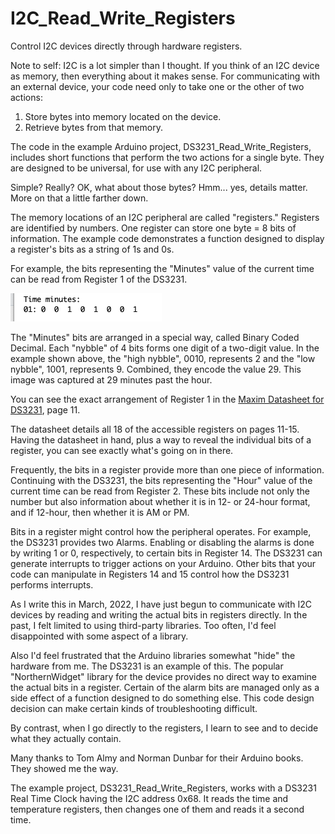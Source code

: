 # I2C_Read_Write_Registers
Control I2C devices directly through hardware registers.

Note to self: I2C is a lot simpler than I thought. If you think of an I2C device as memory, then everything about it makes sense. For communicating with an external device, your code need only to take one or the other of two actions:

1. Store bytes into memory located on the device.
2. Retrieve bytes from that memory.

The code in the example Arduino project, DS3231_Read_Write_Registers, includes short functions that perform the two actions for a single byte. They are designed to be universal, for use with any I2C peripheral. 

Simple? Really? OK, what about those bytes? Hmm... yes, details matter. More on that a little farther down.

The memory locations of an I2C peripheral are called "registers." Registers are identified by numbers. One register can store one byte = 8 bits of information. The example code demonstrates a function designed to display a register's bits as a string of 1s and 0s.

For example, the bits representing the "Minutes" value of the current time can be read from Register 1 of the DS3231.

![Bits from Register 1](https://github.com/IowaDave/I2C_Read_Write_Registers/blob/main/Images/Reg_1_Time_Minutes.png)

The "Minutes" bits are arranged in a special way, called Binary Coded Decimal. Each "nybble" of 4 bits forms one digit of a two-digit value. In the example shown above, the "high nybble", 0010, represents 2 and the "low nybble", 1001, represents 9. Combined, they encode the value 29. This image was captured at 29 minutes past the hour. 

You can see the exact arrangement of Register 1 in the [Maxim Datasheet for DS3231](https://datasheets.maximintegrated.com/en/ds/DS3231.pdf), page 11. 

The datasheet details all 18 of the accessible registers on pages 11-15. Having the datasheet in hand, plus a way to reveal the individual bits of a register, you can see exactly what's going on in there.

Frequently, the bits in a register provide more than one piece of information. Continuing with the DS3231, the bits representing the "Hour" value of the current time can be read from Register 2. These bits include not only the number but also information about whether it is in 12- or 24-hour format, and if 12-hour, then whether it is AM or PM.

Bits in a register might control how the peripheral operates. For example, the DS3231 provides two Alarms. Enabling or disabling the alarms is done by writing 1 or 0, respectively, to certain bits in Register 14. The DS3231 can generate interrupts to trigger actions on your Arduino. Other bits that your code can manipulate in Registers 14 and 15 control how the DS3231 performs interrupts.

As I write this in March, 2022, I have just begun to communicate with I2C devices by reading and writing the actual bits in registers directly. In the past, I felt limited to using third-party libraries. Too often, I'd feel disappointed with some aspect of a library. 

Also I'd feel frustrated that the Arduino libraries somewhat "hide" the hardware from me. The DS3231 is an example of this. The popular "NorthernWidget" library for the device provides no direct way to examine the actual bits in a register. Certain of the alarm bits are managed only as a side effect of a function designed to do something else. This code design decision can make certain kinds of troubleshooting difficult.

By contrast, when I go directly to the registers, I learn to see and to decide what they actually contain.

Many thanks to Tom Almy and Norman Dunbar for their Arduino books. They showed me the way.

The example project, DS3231_Read_Write_Registers, works with a DS3231 Real Time Clock having the I2C address 0x68. It reads the time and temperature registers, then changes one of them and reads it a second time.
